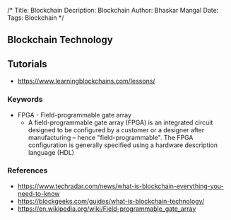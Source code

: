 /*
Title: Blockchain
Decription: Blockchain
Author: Bhaskar Mangal
Date: 
Tags: Blockchain
*/

## Blockchain Technology

## Tutorials
- https://www.learningblockchains.com/lessons/

### Keywords
* FPGA - Field-programmable gate array
	- A field-programmable gate array (FPGA) is an integrated circuit designed to be configured by a customer or a designer after manufacturing – hence "field-programmable". The FPGA configuration is generally specified using a hardware description language (HDL)

### References
* https://www.techradar.com/news/what-is-blockchain-everything-you-need-to-know
* https://blockgeeks.com/guides/what-is-blockchain-technology/
* https://en.wikipedia.org/wiki/Field-programmable_gate_array
